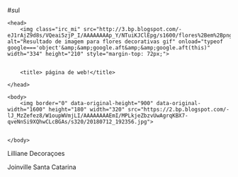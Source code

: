 #*s*ul
  
  <html  lang="en">
	
	<head> 
		<img class="irc_mi" src="http://3.bp.blogspot.com/-eJ1rAjZ9d8s/VQeai5zjP_I/AAAAAAAAp_Y/NTuiKJClEpg/s1600/flores%2Bem%2Bpng%2Be%2Bhd%2B(1).gif" alt="Resultado de imagem para flores decorativas gif" onload="typeof google==='object'&amp;&amp;google.aft&amp;&amp;google.aft(this)" width="334" height="210" style="margin-top: 72px;">
		
		
		<title> página de web!</title>
		
	</head>

	<body> 
		<img border="0" data-original-height="900" data-original-width="1600" height="180" width="320" src="https://2.bp.blogspot.com/-lJ_MzZefez8/W1oupWVmjLI/AAAAAAAAEmI/MPLkjeZbzvUwAgrqKBX7-qveNnSi9XQhwCLcBGAs/s320/20180712_192356.jpg">
		
		
	</body>
	

</html>
Lilliane Decoraçoes


Joinville                                                        Santa Catarina
